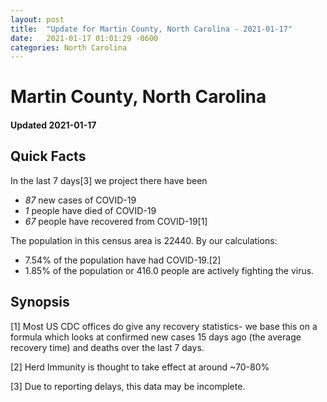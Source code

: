 ```yaml
---
layout: post
title:  "Update for Martin County, North Carolina - 2021-01-17"
date:   2021-01-17 01:01:29 -0600
categories: North Carolina
---
```


# Martin County, North Carolina
#### Updated 2021-01-17

## Quick Facts

In the last 7 days[3] we project there have been
- *87* new cases of COVID-19
- *1* people have died of COVID-19
- *67* people have recovered from COVID-19[1]

The population in this census area is 22440. By our calculations:
- 7.54% of the population have had COVID-19.[2]
- 1.85% of the population or 416.0 people are actively fighting the virus.

## Synopsis




[1] Most US CDC offices do give any recovery statistics- we base this on a formula which looks at confirmed new cases
15 days ago (the average recovery time) and deaths over the last 7 days.

[2] Herd Immunity is thought to take effect at around ~70-80%

[3] Due to reporting delays, this data may be incomplete.
 
    